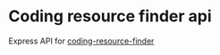 # Coding resource finder api
Express API for [coding-resource-finder](https://github.com/Ngoakor12/coding-resource-finder)
